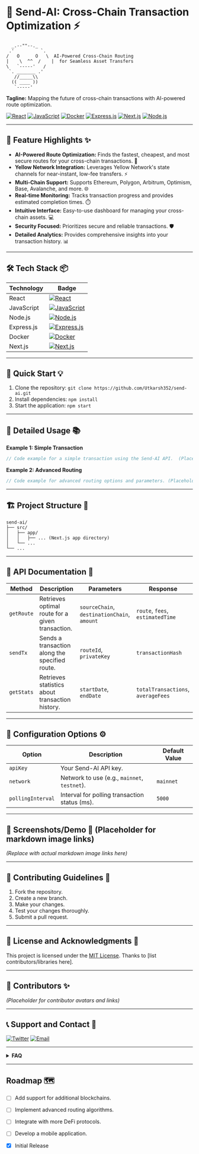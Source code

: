 # 🚀 Send-AI: Cross-Chain Transaction Optimization ⚡

```
  _.--""--._
 .'          `.
/   O      O   \  AI-Powered Cross-Chain Routing
|    \  ^^  /    |  for Seamless Asset Transfers
\   `-----'   /
 `. _______ .'
   //_____\\
  (( ____ ))
   `-----'
```

**Tagline:**  Mapping the future of cross-chain transactions with AI-powered route optimization.


[![React](https://img.shields.io/badge/React-20232A?style=for-the-badge&logo=react&logoColor=61DAFB)](https://reactjs.org/)
[![JavaScript](https://img.shields.io/badge/javascript-%23323330.svg?style=for-the-badge&logo=javascript&logoColor=%23F7DF1E)](https://www.javascript.com/)
[![Docker](https://img.shields.io/badge/docker-%230db7ed.svg?style=for-the-badge&logo=docker&logoColor=white)](https://www.docker.com/)
[![Express.js](https://img.shields.io/badge/express.js-%23404d59.svg?style=for-the-badge&logo=express&logoColor=%2361DAFB)](https://expressjs.com/)
[![Next.js](https://img.shields.io/badge/next.js-black?style=for-the-badge&logo=next.js&logoColor=white)](https://nextjs.org/)
[![Node.js](https://img.shields.io/badge/node.js-6DA55F?style=for-the-badge&logo=node.js&logoColor=white)](https://nodejs.org/)


---

## 🌟 Feature Highlights ✨

*   **AI-Powered Route Optimization:**  Finds the fastest, cheapest, and most secure routes for your cross-chain transactions. 🎯
*   **Yellow Network Integration:** Leverages Yellow Network's state channels for near-instant, low-fee transfers. ⚡
*   **Multi-Chain Support:**  Supports Ethereum, Polygon, Arbitrum, Optimism, Base, Avalanche, and more. 🌐
*   **Real-time Monitoring:** Tracks transaction progress and provides estimated completion times. ⏱️
*   **Intuitive Interface:**  Easy-to-use dashboard for managing your cross-chain assets. 💻
*   **Security Focused:** Prioritizes secure and reliable transactions. 🛡️
*   **Detailed Analytics:** Provides comprehensive insights into your transaction history. 📊


---

## 🛠️ Tech Stack 📦

| Technology      | Badge                                                                    |
|-----------------|-------------------------------------------------------------------------|
| React           | [![React](https://img.shields.io/badge/React-20232A?style=flat-square&logo=react&logoColor=61DAFB)](https://reactjs.org/) |
| JavaScript      | [![JavaScript](https://img.shields.io/badge/javascript-%23323330.svg?style=flat-square&logo=javascript&logoColor=%23F7DF1E)](https://www.javascript.com/) |
| Node.js         | [![Node.js](https://img.shields.io/badge/node.js-6DA55F?style=flat-square&logo=node.js&logoColor=white)](https://nodejs.org/) |
| Express.js      | [![Express.js](https://img.shields.io/badge/express.js-%23404d59.svg?style=flat-square&logo=express&logoColor=%2361DAFB)](https://expressjs.com/) |
| Docker          | [![Docker](https://img.shields.io/badge/docker-%230db7ed.svg?style=flat-square&logo=docker&logoColor=white)](https://www.docker.com/) |
| Next.js         | [![Next.js](https://img.shields.io/badge/next.js-black?style=flat-square&logo=next.js&logoColor=white)](https://nextjs.org/) |


---

## 🚀 Quick Start 💡

1.  Clone the repository: `git clone https://github.com/Utkarsh352/send-ai.git`
2.  Install dependencies: `npm install`
3.  Start the application: `npm start`


---

## 📖 Detailed Usage 📚

**Example 1: Simple Transaction**

```javascript
// Code example for a simple transaction using the Send-AI API.  (Placeholder)
```

**Example 2: Advanced Routing**

```javascript
// Code example for advanced routing options and parameters. (Placeholder)
```


---

## 🏗️ Project Structure 📁

```
send-ai/
├── src/
│   ├── app/
│   │   ├── ... (Next.js app directory)
│   └── ...
└── ...
```

---

## 🎯 API Documentation 📄

| Method      | Description                                         | Parameters                               | Response                       |
|-------------|-----------------------------------------------------|-------------------------------------------|---------------------------------|
| `getRoute` | Retrieves optimal route for a given transaction.     | `sourceChain`, `destinationChain`, `amount` | `route`, `fees`, `estimatedTime` |
| `sendTx`   | Sends a transaction along the specified route.       | `routeId`, `privateKey`                   | `transactionHash`                |
| `getStats` | Retrieves statistics about transaction history.      | `startDate`, `endDate`                  | `totalTransactions`, `averageFees` |


---

## 🔧 Configuration Options ⚙️

| Option          | Description                                      | Default Value |
|-----------------|--------------------------------------------------|----------------|
| `apiKey`        | Your Send-AI API key.                             |                |
| `network`       | Network to use (e.g., `mainnet`, `testnet`).      | `mainnet`      |
| `pollingInterval` | Interval for polling transaction status (ms).      | `5000`         |


---

## 📸 Screenshots/Demo  📸 (Placeholder for markdown image links)

*(Replace with actual markdown image links here)*


---

## 🤝 Contributing Guidelines 🙌

1.  Fork the repository.
2.  Create a new branch.
3.  Make your changes.
4.  Test your changes thoroughly.
5.  Submit a pull request.


---

## 📜 License and Acknowledgments 🙏

This project is licensed under the [MIT License](LICENSE).  Thanks to [list contributors/libraries here].


---

## 👥 Contributors ✨

*(Placeholder for contributor avatars and links)*


---

## 📞 Support and Contact 📧

[![Twitter](https://img.shields.io/twitter/follow/Utkarsh352?style=social)](https://twitter.com/Utkarsh352)
[![Email](https://img.shields.io/badge/Email-utkarsh352@gmail.com-blue)](mailto:utkarsh352@gmail.com)


---

<details>
  <summary><b>FAQ</b></summary>

  *   **Q: What is Send-AI?**<br>
      >A: Send-AI is an AI-powered cross-chain transaction router that optimizes asset transfers across various blockchains.

  *   **Q: How secure is Send-AI?**<br>
      >A: Security is a top priority.  We employ robust security measures to protect your assets.

  *   **Q: What blockchains are supported?**<br>
      >A: Currently supports Ethereum, Polygon, Arbitrum, Optimism, Base, Avalanche, and more are planned.

</details>


---

## Roadmap 🗺️

- [ ] Add support for additional blockchains.
- [ ] Implement advanced routing algorithms.
- [ ] Integrate with more DeFi protocols.
- [ ] Develop a mobile application.
- [x] Initial Release


